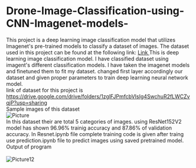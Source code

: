 # Drone-Image-Classification-using-CNN-Imagenet-models-
This project is a deep learning image classification model that utilizes Imagenet's pre-trained models to classify a dataset of images. The dataset used in this project can be found at the following link: <a href="https://drive.google.com/drive/folders/1zglFJPmfcbVIsIg4SwchuR2fLWCZvqjP?usp=sharing"> Link </a>
This is deep learning image classification model. I have classified dataset using imagent's different classification models. I have taken the imagenet models and finetuned them to fit my dataset. changed first layer accordingly our dataset and given proper parameters to train deep learning neural network model. <br>
link of dataset for this project is https://drive.google.com/drive/folders/1zglFJPmfcbVIsIg4SwchuR2fLWCZvqjP?usp=sharing <br> 
Sample images of this dataset <br>
![Picture](https://user-images.githubusercontent.com/68246393/157185204-87534206-1da4-4a67-bb45-5a9e74c9c2d5.png) <br>
In this dataset their are total 5 categories of images. using ResNet152V2 model has shown 96.96% trainig accuracy and 87.86% of validation accuracy. In Resnet.ipynb file complete training code is given after traing use prediction.ipynb file to predict images using saved pretrained model.
Output of program <br><br>
![Picture12](https://user-images.githubusercontent.com/68246393/157185712-a8b89f4d-2936-4210-843a-c455b753e76a.png)
